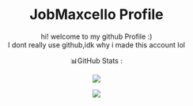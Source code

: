 ### <h1 align="center">JobMaxcello Profile</h1>
<p align="center">
  hi! welcome to my github Profile :) 
  <br>
  I dont really use github,idk why i made this account lol
</p>

<p align="center">📊GitHub Stats :</p>
<p align="center"><img src="https://github-readme-stats.vercel.app/api?username=Jobmaxcello&theme=dark&hide_border=false&include_all_commits=false&count_private=false"></p>
<p align="center"><img src="https://github-readme-streak-stats.herokuapp.com/?user=Jobmaxcello&theme=dark&hide_border=false"></p>
